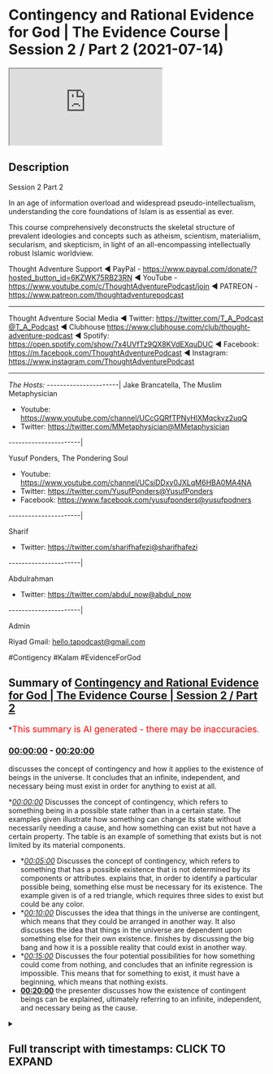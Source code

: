 # Contingency and Rational Evidence for God | The Evidence Course | Session 2 / Part 2 (2021-07-14)

<iframe loading='lazy' src='https://www.youtube.com/embed/_jOj2QylBww'></iframe>

## Description

Session 2 Part 2

In an age of information overload and widespread pseudo-intellectualism, understanding the core foundations of Islam is as essential as ever. 

This course comprehensively deconstructs the skeletal structure of prevalent ideologies and concepts such as atheism, scientism, materialism, secularism, and skepticism, in light of an all-encompassing intellectually robust Islamic worldview.


Thought Adventure Support
◄ PayPal - https://www.paypal.com/donate/?hosted_button_id=6KZWK75RB23RN 
◄ YouTube - https://www.youtube.com/c/ThoughtAdventurePodcast/join
◄ PATREON - https://www.patreon.com/thoughtadventurepodcast
____________________________________________________________________

Thought Adventure Social Media
◄ Twitter: https://twitter.com/T_A_Podcast​​@T_A_Podcast
◄ Clubhouse https://www.clubhouse.com/club/thought-adventure-podcast
◄ Spotify: https://open.spotify.com/show/7x4UVfTz9QX8KVdEXquDUC
◄ Facebook: https://m.facebook.com/ThoughtAdventurePodcast
◄ Instagram: https://www.instagram.com/ThoughtAdventurePodcast​

----------------------------------------------------------------

*The Hosts:*
----------------------|
Jake Brancatella, The Muslim Metaphysician

- Youtube: https://www.youtube.com/channel/UCcGQRfTPNyHlXMqckvz2uqQ
- Twitter:  https://twitter.com/MMetaphysician​​@MMetaphysician

----------------------|

Yusuf Ponders, The Pondering Soul

- Youtube: https://www.youtube.com/channel/UCsiDDxy0JXLqM6HBA0MA4NA
- Twitter: https://twitter.com/YusufPonders​​@YusufPonders
- Facebook: https://www.facebook.com/yusufponders​@yusufpodners

----------------------|

Sharif

- Twitter: https://twitter.com/sharifhafezi​​@sharifhafezi

----------------------|

Abdulrahman

- Twitter: https://twitter.com/abdul_now​@abdul_now

----------------------|

Admin

Riyad 
Gmail: hello.tapodcast@gmail.com

#Contigency #Kalam #EvidenceForGod

## Summary of [Contingency and Rational Evidence for God | The Evidence Course | Session 2 / Part 2](https://www.youtube.com/watch?v=_jOj2QylBww)


*<span style="color:red; font-size:125%">This summary is AI generated - there may be inaccuracies</span>.

### [00:00:00](https://www.youtube.com/watch?v=_jOj2QylBww&t=0) - [00:20:00](https://www.youtube.com/watch?v=_jOj2QylBww&t=1200)

 discusses the concept of contingency and how it applies to the existence of beings in the universe. It concludes that an infinite, independent, and necessary being must exist in order for anything to exist at all.

**[00:00:00](https://www.youtube.com/watch?v=_jOj2QylBww&t=0)* Discusses the concept of contingency, which refers to something being in a possible state rather than in a certain state. The examples given illustrate how something can change its state without necessarily needing a cause, and how something can exist but not have a certain property. The table is an example of something that exists but is not limited by its material components.
* **[00:05:00](https://www.youtube.com/watch?v=_jOj2QylBww&t=300)* Discusses the concept of contingency, which refers to something that has a possible existence that is not determined by its components or attributes.  explains that, in order to identify a particular possible being, something else must be necessary for its existence. The example given is of a red triangle, which requires three sides to exist but could be any color.
* **[00:10:00](https://www.youtube.com/watch?v=_jOj2QylBww&t=600)* Discusses the idea that things in the universe are contingent, which means that they could be arranged in another way. It also discusses the idea that things in the universe are dependent upon something else for their own existence.  finishes by discussing the big bang and how it is a possible reality that could exist in another way.
* **[00:15:00](https://www.youtube.com/watch?v=_jOj2QylBww&t=900)* Discusses the four potential possibilities for how something could come from nothing, and concludes that an infinite regression is impossible. This means that for something to exist, it must have a beginning, which means that nothing exists.
* **[00:20:00](https://www.youtube.com/watch?v=_jOj2QylBww&t=1200)**  the presenter discusses how the existence of contingent beings can be explained, ultimately referring to an infinite, independent, and necessary being as the cause.

<details><summary><h2>Full transcript with timestamps: CLICK TO EXPAND</h2></summary>

[0:00:15](https://youtu.be/_jOj2QylBww?t=15) rational thinking requires us to sense  
[0:00:17](https://youtu.be/_jOj2QylBww?t=17) the reality as a starting point  
[0:00:19](https://youtu.be/_jOj2QylBww?t=19) the verses of the quran also direct us  
[0:00:22](https://youtu.be/_jOj2QylBww?t=22) to study the reality around us  
[0:00:24](https://youtu.be/_jOj2QylBww?t=24) as a means to understand the existence  
[0:00:25](https://youtu.be/_jOj2QylBww?t=25) of the creator  
[0:00:28](https://youtu.be/_jOj2QylBww?t=28) this leads us to the idea of contingency  
[0:00:33](https://youtu.be/_jOj2QylBww?t=33) in essence identifying something as  
[0:00:35](https://youtu.be/_jOj2QylBww?t=35) contingent  
[0:00:36](https://youtu.be/_jOj2QylBww?t=36) results in us asking the question  
[0:00:40](https://youtu.be/_jOj2QylBww?t=40) why does it exist or primarily what is  
[0:00:43](https://youtu.be/_jOj2QylBww?t=43) the cause  
[0:00:44](https://youtu.be/_jOj2QylBww?t=44) behind its existence  
[0:00:47](https://youtu.be/_jOj2QylBww?t=47) i think it's important that we get into  
[0:00:49](https://youtu.be/_jOj2QylBww?t=49) the discussion and explain what this  
[0:00:50](https://youtu.be/_jOj2QylBww?t=50) term contingent really means  
[0:00:53](https://youtu.be/_jOj2QylBww?t=53) but before i go in and explain directly  
[0:00:55](https://youtu.be/_jOj2QylBww?t=55) what contingent means  
[0:00:56](https://youtu.be/_jOj2QylBww?t=56) i want to give you some examples and  
[0:00:58](https://youtu.be/_jOj2QylBww?t=58) it's through these examples that will  
[0:01:00](https://youtu.be/_jOj2QylBww?t=60) better understand what this term is  
[0:01:03](https://youtu.be/_jOj2QylBww?t=63) so imagine while you're watching this  
[0:01:05](https://youtu.be/_jOj2QylBww?t=65) video  
[0:01:06](https://youtu.be/_jOj2QylBww?t=66) you see a tennis ball flash across the  
[0:01:09](https://youtu.be/_jOj2QylBww?t=69) screen  
[0:01:11](https://youtu.be/_jOj2QylBww?t=71) yours and my natural reaction is to ask  
[0:01:15](https://youtu.be/_jOj2QylBww?t=75) who and what caused that to occur what  
[0:01:18](https://youtu.be/_jOj2QylBww?t=78) caused this tennis ball  
[0:01:19](https://youtu.be/_jOj2QylBww?t=79) to move from one part of the screen to  
[0:01:21](https://youtu.be/_jOj2QylBww?t=81) another  
[0:01:23](https://youtu.be/_jOj2QylBww?t=83) similarly if i hear a knocking on the  
[0:01:26](https://youtu.be/_jOj2QylBww?t=86) door  
[0:01:28](https://youtu.be/_jOj2QylBww?t=88) i'm going to ask the question who's  
[0:01:30](https://youtu.be/_jOj2QylBww?t=90) caused the knocking on the door  
[0:01:33](https://youtu.be/_jOj2QylBww?t=93) what is the cause behind that knocking  
[0:01:34](https://youtu.be/_jOj2QylBww?t=94) on the door  
[0:01:36](https://youtu.be/_jOj2QylBww?t=96) and so with these two examples  
[0:01:40](https://youtu.be/_jOj2QylBww?t=100) we're noticing certain things the first  
[0:01:43](https://youtu.be/_jOj2QylBww?t=103) thing that we notice  
[0:01:44](https://youtu.be/_jOj2QylBww?t=104) is the idea of change when something  
[0:01:48](https://youtu.be/_jOj2QylBww?t=108) changes from one form to another  
[0:01:51](https://youtu.be/_jOj2QylBww?t=111) we ask the question what brought that  
[0:01:54](https://youtu.be/_jOj2QylBww?t=114) change about  
[0:01:55](https://youtu.be/_jOj2QylBww?t=115) the second thing is that these things  
[0:01:58](https://youtu.be/_jOj2QylBww?t=118) don't have to be the way they are  
[0:02:02](https://youtu.be/_jOj2QylBww?t=122) so when a ball moves it doesn't have to  
[0:02:05](https://youtu.be/_jOj2QylBww?t=125) move  
[0:02:06](https://youtu.be/_jOj2QylBww?t=126) but it does move and it might have moved  
[0:02:09](https://youtu.be/_jOj2QylBww?t=129) from a position of  
[0:02:10](https://youtu.be/_jOj2QylBww?t=130) uh stationary position to  
[0:02:14](https://youtu.be/_jOj2QylBww?t=134) motion so there is change and there's  
[0:02:17](https://youtu.be/_jOj2QylBww?t=137) not  
[0:02:17](https://youtu.be/_jOj2QylBww?t=137) just change but it changes in a way they  
[0:02:20](https://youtu.be/_jOj2QylBww?t=140) didn't have to  
[0:02:22](https://youtu.be/_jOj2QylBww?t=142) so when we've identified these two  
[0:02:25](https://youtu.be/_jOj2QylBww?t=145) characteristics  
[0:02:26](https://youtu.be/_jOj2QylBww?t=146) that there is change and that it didn't  
[0:02:28](https://youtu.be/_jOj2QylBww?t=148) have to be that way  
[0:02:31](https://youtu.be/_jOj2QylBww?t=151) when we identify these two things we  
[0:02:33](https://youtu.be/_jOj2QylBww?t=153) inevitably ask  
[0:02:35](https://youtu.be/_jOj2QylBww?t=155) what is the reason for it to do that why  
[0:02:38](https://youtu.be/_jOj2QylBww?t=158) did it change  
[0:02:40](https://youtu.be/_jOj2QylBww?t=160) or in essence what is the cause  
[0:02:44](https://youtu.be/_jOj2QylBww?t=164) that has caused this particular state so  
[0:02:46](https://youtu.be/_jOj2QylBww?t=166) a door  
[0:02:47](https://youtu.be/_jOj2QylBww?t=167) the door is not knocking there is no  
[0:02:50](https://youtu.be/_jOj2QylBww?t=170) sound coming from the door  
[0:02:51](https://youtu.be/_jOj2QylBww?t=171) and suddenly i hear tap tap tap  
[0:02:55](https://youtu.be/_jOj2QylBww?t=175) and there is a knocking and i think to  
[0:02:57](https://youtu.be/_jOj2QylBww?t=177) myself  
[0:02:58](https://youtu.be/_jOj2QylBww?t=178) that's a change in state and so as a  
[0:03:01](https://youtu.be/_jOj2QylBww?t=181) result  
[0:03:02](https://youtu.be/_jOj2QylBww?t=182) and it's not necessary for the door just  
[0:03:05](https://youtu.be/_jOj2QylBww?t=185) make this sound  
[0:03:07](https://youtu.be/_jOj2QylBww?t=187) so i'm going to ask what's caused that  
[0:03:09](https://youtu.be/_jOj2QylBww?t=189) what's the explanation behind it  
[0:03:11](https://youtu.be/_jOj2QylBww?t=191) who caused it therefore we say that it's  
[0:03:15](https://youtu.be/_jOj2QylBww?t=195) in a possible state  
[0:03:17](https://youtu.be/_jOj2QylBww?t=197) knocking is a possibility of the door  
[0:03:20](https://youtu.be/_jOj2QylBww?t=200) the ball moving is a possibility of the  
[0:03:22](https://youtu.be/_jOj2QylBww?t=202) ball  
[0:03:23](https://youtu.be/_jOj2QylBww?t=203) yeah the fact that the ball is  
[0:03:25](https://youtu.be/_jOj2QylBww?t=205) stationary is a possibility  
[0:03:27](https://youtu.be/_jOj2QylBww?t=207) of the the ball as well  
[0:03:30](https://youtu.be/_jOj2QylBww?t=210) let's look at another example let's look  
[0:03:33](https://youtu.be/_jOj2QylBww?t=213) at the example of a table made out of  
[0:03:35](https://youtu.be/_jOj2QylBww?t=215) wood  
[0:03:36](https://youtu.be/_jOj2QylBww?t=216) the wooden table's existence existence  
[0:03:40](https://youtu.be/_jOj2QylBww?t=220) is dependent upon the existence of wood  
[0:03:42](https://youtu.be/_jOj2QylBww?t=222) what it's made out of  
[0:03:43](https://youtu.be/_jOj2QylBww?t=223) i have a wooden table it's made out of  
[0:03:46](https://youtu.be/_jOj2QylBww?t=226) wood  
[0:03:47](https://youtu.be/_jOj2QylBww?t=227) if i had no wood i would have no table  
[0:03:51](https://youtu.be/_jOj2QylBww?t=231) but let's ask the other question  
[0:03:54](https://youtu.be/_jOj2QylBww?t=234) if i had wood does it mean i have a  
[0:03:57](https://youtu.be/_jOj2QylBww?t=237) table  
[0:03:59](https://youtu.be/_jOj2QylBww?t=239) the answer is no why why why can we say  
[0:04:02](https://youtu.be/_jOj2QylBww?t=242) that if i had wood  
[0:04:03](https://youtu.be/_jOj2QylBww?t=243) does not necessarily mean i have a table  
[0:04:05](https://youtu.be/_jOj2QylBww?t=245) that's because  
[0:04:07](https://youtu.be/_jOj2QylBww?t=247) the wood that makes up the table it  
[0:04:09](https://youtu.be/_jOj2QylBww?t=249) could be  
[0:04:10](https://youtu.be/_jOj2QylBww?t=250) in a number of possible states  
[0:04:13](https://youtu.be/_jOj2QylBww?t=253) one of which is a table so that you out  
[0:04:16](https://youtu.be/_jOj2QylBww?t=256) of the wood you could make a chair  
[0:04:17](https://youtu.be/_jOj2QylBww?t=257) out of the wood you could make a make a  
[0:04:19](https://youtu.be/_jOj2QylBww?t=259) wooden bed  
[0:04:21](https://youtu.be/_jOj2QylBww?t=261) out of the wood maybe spoons so simply  
[0:04:24](https://youtu.be/_jOj2QylBww?t=264) having its material components  
[0:04:26](https://youtu.be/_jOj2QylBww?t=266) doesn't necessitate the existence of the  
[0:04:28](https://youtu.be/_jOj2QylBww?t=268) particular form  
[0:04:30](https://youtu.be/_jOj2QylBww?t=270) in this case the table so just because i  
[0:04:32](https://youtu.be/_jOj2QylBww?t=272) have  
[0:04:33](https://youtu.be/_jOj2QylBww?t=273) the word does not necessarily mean i  
[0:04:36](https://youtu.be/_jOj2QylBww?t=276) have the table  
[0:04:37](https://youtu.be/_jOj2QylBww?t=277) because the word could exist in a number  
[0:04:39](https://youtu.be/_jOj2QylBww?t=279) of different  
[0:04:40](https://youtu.be/_jOj2QylBww?t=280) possible states so it and also the other  
[0:04:44](https://youtu.be/_jOj2QylBww?t=284) thing about the  
[0:04:45](https://youtu.be/_jOj2QylBww?t=285) the table is that it's could be bigger  
[0:04:48](https://youtu.be/_jOj2QylBww?t=288) and smaller than it actually maybe is  
[0:04:51](https://youtu.be/_jOj2QylBww?t=291) so it could be four feet wide or it  
[0:04:54](https://youtu.be/_jOj2QylBww?t=294) could be two feet wide  
[0:04:56](https://youtu.be/_jOj2QylBww?t=296) so the table is therefore limited  
[0:05:00](https://youtu.be/_jOj2QylBww?t=300) has a particular set of dimensions  
[0:05:03](https://youtu.be/_jOj2QylBww?t=303) has a specific or set of limits  
[0:05:10](https://youtu.be/_jOj2QylBww?t=310) so by identifying the specific set of  
[0:05:13](https://youtu.be/_jOj2QylBww?t=313) limits  
[0:05:13](https://youtu.be/_jOj2QylBww?t=313) out of a number of possible limits could  
[0:05:15](https://youtu.be/_jOj2QylBww?t=315) be bigger could be smaller  
[0:05:17](https://youtu.be/_jOj2QylBww?t=317) we would validly ask the question why is  
[0:05:20](https://youtu.be/_jOj2QylBww?t=320) it  
[0:05:20](https://youtu.be/_jOj2QylBww?t=320) that size why is the wood  
[0:05:24](https://youtu.be/_jOj2QylBww?t=324) into a table and not a chair  
[0:05:28](https://youtu.be/_jOj2QylBww?t=328) whose does its material components  
[0:05:30](https://youtu.be/_jOj2QylBww?t=330) determine  
[0:05:31](https://youtu.be/_jOj2QylBww?t=331) obviously a particular size or  
[0:05:32](https://youtu.be/_jOj2QylBww?t=332) limitations no it doesn't not  
[0:05:34](https://youtu.be/_jOj2QylBww?t=334) necessarily  
[0:05:35](https://youtu.be/_jOj2QylBww?t=335) if i had loads of wood i could still  
[0:05:37](https://youtu.be/_jOj2QylBww?t=337) make a small table and leave the rest of  
[0:05:39](https://youtu.be/_jOj2QylBww?t=339) the wood away  
[0:05:41](https://youtu.be/_jOj2QylBww?t=341) or does it be in a table mean it has to  
[0:05:43](https://youtu.be/_jOj2QylBww?t=343) be a particular size no it doesn't  
[0:05:46](https://youtu.be/_jOj2QylBww?t=346) so we can have numerous potential sizes  
[0:05:50](https://youtu.be/_jOj2QylBww?t=350) so what we're identifying is that a  
[0:05:52](https://youtu.be/_jOj2QylBww?t=352) particular wooden table  
[0:05:54](https://youtu.be/_jOj2QylBww?t=354) with a particular set of attributes or  
[0:05:56](https://youtu.be/_jOj2QylBww?t=356) limits  
[0:05:57](https://youtu.be/_jOj2QylBww?t=357) could not have been determined by itself  
[0:06:00](https://youtu.be/_jOj2QylBww?t=360) not by it being table  
[0:06:02](https://youtu.be/_jOj2QylBww?t=362) defining its size and it's its trait and  
[0:06:04](https://youtu.be/_jOj2QylBww?t=364) not  
[0:06:05](https://youtu.be/_jOj2QylBww?t=365) by having wood does it define that it  
[0:06:06](https://youtu.be/_jOj2QylBww?t=366) has to be of a certain size and certain  
[0:06:09](https://youtu.be/_jOj2QylBww?t=369) attributes and traits it requires  
[0:06:13](https://youtu.be/_jOj2QylBww?t=373) something other than that the existence  
[0:06:16](https://youtu.be/_jOj2QylBww?t=376) of a table  
[0:06:17](https://youtu.be/_jOj2QylBww?t=377) and something other than the existence  
[0:06:19](https://youtu.be/_jOj2QylBww?t=379) of the wood  
[0:06:20](https://youtu.be/_jOj2QylBww?t=380) in order to determine the existence of a  
[0:06:23](https://youtu.be/_jOj2QylBww?t=383) wooden table  
[0:06:28](https://youtu.be/_jOj2QylBww?t=388) furthermore another point the table  
[0:06:31](https://youtu.be/_jOj2QylBww?t=391) didn't always  
[0:06:32](https://youtu.be/_jOj2QylBww?t=392) have to exist it had a beginning to its  
[0:06:35](https://youtu.be/_jOj2QylBww?t=395) existence  
[0:06:36](https://youtu.be/_jOj2QylBww?t=396) and wasn't eternally existent  
[0:06:39](https://youtu.be/_jOj2QylBww?t=399) so it's possible so it's a possible  
[0:06:42](https://youtu.be/_jOj2QylBww?t=402) existence  
[0:06:43](https://youtu.be/_jOj2QylBww?t=403) i could have been non-existent that's  
[0:06:46](https://youtu.be/_jOj2QylBww?t=406) one of its possible  
[0:06:47](https://youtu.be/_jOj2QylBww?t=407) states of a thing that begins to exist  
[0:06:51](https://youtu.be/_jOj2QylBww?t=411) or it could exist i could  
[0:06:55](https://youtu.be/_jOj2QylBww?t=415) come into existence so contingency this  
[0:06:58](https://youtu.be/_jOj2QylBww?t=418) word  
[0:06:59](https://youtu.be/_jOj2QylBww?t=419) when we come back to it is identifying  
[0:07:01](https://youtu.be/_jOj2QylBww?t=421) that certain things that exist  
[0:07:04](https://youtu.be/_jOj2QylBww?t=424) have a possible existence that's why  
[0:07:06](https://youtu.be/_jOj2QylBww?t=426) they use another word for contingency  
[0:07:08](https://youtu.be/_jOj2QylBww?t=428) like the pos  
[0:07:09](https://youtu.be/_jOj2QylBww?t=429) a possible being here just as a side  
[0:07:11](https://youtu.be/_jOj2QylBww?t=431) point when we say  
[0:07:12](https://youtu.be/_jOj2QylBww?t=432) being we're not saying being like human  
[0:07:15](https://youtu.be/_jOj2QylBww?t=435) being  
[0:07:16](https://youtu.be/_jOj2QylBww?t=436) or you know living being being is that  
[0:07:19](https://youtu.be/_jOj2QylBww?t=439) which exists  
[0:07:20](https://youtu.be/_jOj2QylBww?t=440) yeah and we're saying therefore that  
[0:07:22](https://youtu.be/_jOj2QylBww?t=442) that which exists  
[0:07:24](https://youtu.be/_jOj2QylBww?t=444) is which is contingent is a possible  
[0:07:26](https://youtu.be/_jOj2QylBww?t=446) being it's a possibility  
[0:07:28](https://youtu.be/_jOj2QylBww?t=448) it has a number of possible possibility  
[0:07:31](https://youtu.be/_jOj2QylBww?t=451) because it has a number of possibilities  
[0:07:34](https://youtu.be/_jOj2QylBww?t=454) i  
[0:07:34](https://youtu.be/_jOj2QylBww?t=454) a contingent uh possible being  
[0:07:38](https://youtu.be/_jOj2QylBww?t=458) then there needs to be then we ask the  
[0:07:40](https://youtu.be/_jOj2QylBww?t=460) question  
[0:07:42](https://youtu.be/_jOj2QylBww?t=462) that the possibility pushes us to ask  
[0:07:43](https://youtu.be/_jOj2QylBww?t=463) the question  
[0:07:45](https://youtu.be/_jOj2QylBww?t=465) why is it that possibility as opposed to  
[0:07:48](https://youtu.be/_jOj2QylBww?t=468) any other possibility  
[0:07:49](https://youtu.be/_jOj2QylBww?t=469) let me give you another example because  
[0:07:52](https://youtu.be/_jOj2QylBww?t=472) sometimes these terms  
[0:07:53](https://youtu.be/_jOj2QylBww?t=473) and these ideas can be a little bit  
[0:07:55](https://youtu.be/_jOj2QylBww?t=475) confusing  
[0:07:57](https://youtu.be/_jOj2QylBww?t=477) a red triangle  
[0:08:00](https://youtu.be/_jOj2QylBww?t=480) so three sides are necessary for a  
[0:08:02](https://youtu.be/_jOj2QylBww?t=482) triangle  
[0:08:03](https://youtu.be/_jOj2QylBww?t=483) we have to have three sides in order to  
[0:08:06](https://youtu.be/_jOj2QylBww?t=486) have a triangle you can't have a four  
[0:08:07](https://youtu.be/_jOj2QylBww?t=487) sided triangle  
[0:08:08](https://youtu.be/_jOj2QylBww?t=488) or you can't have a round triangle so  
[0:08:12](https://youtu.be/_jOj2QylBww?t=492) three sides is necessary for the  
[0:08:14](https://youtu.be/_jOj2QylBww?t=494) existence of a triangle  
[0:08:17](https://youtu.be/_jOj2QylBww?t=497) but the fact that it's a red triangle  
[0:08:20](https://youtu.be/_jOj2QylBww?t=500) red is not a necessity  
[0:08:23](https://youtu.be/_jOj2QylBww?t=503) for the existence of a triangle in fact  
[0:08:26](https://youtu.be/_jOj2QylBww?t=506) the triangle could be any colour  
[0:08:27](https://youtu.be/_jOj2QylBww?t=507) could be red yellow blue pink purple  
[0:08:30](https://youtu.be/_jOj2QylBww?t=510) whatever  
[0:08:31](https://youtu.be/_jOj2QylBww?t=511) yeah the rainbow colours it could be any  
[0:08:33](https://youtu.be/_jOj2QylBww?t=513) of these colours  
[0:08:35](https://youtu.be/_jOj2QylBww?t=515) so the fact that the tread triangle or  
[0:08:37](https://youtu.be/_jOj2QylBww?t=517) the triangle is a particular possibility  
[0:08:40](https://youtu.be/_jOj2QylBww?t=520) particular color and makes us identify  
[0:08:43](https://youtu.be/_jOj2QylBww?t=523) that  
[0:08:44](https://youtu.be/_jOj2QylBww?t=524) there is something that has given the  
[0:08:46](https://youtu.be/_jOj2QylBww?t=526) possibility  
[0:08:47](https://youtu.be/_jOj2QylBww?t=527) or actualized its possibility in that  
[0:08:50](https://youtu.be/_jOj2QylBww?t=530) sense  
[0:08:51](https://youtu.be/_jOj2QylBww?t=531) and that thing that actualizes it causes  
[0:08:53](https://youtu.be/_jOj2QylBww?t=533) it to be red as opposed to blue or green  
[0:08:55](https://youtu.be/_jOj2QylBww?t=535) or pink  
[0:08:56](https://youtu.be/_jOj2QylBww?t=536) that thing that causes it can't be a  
[0:08:58](https://youtu.be/_jOj2QylBww?t=538) triangle because it's not in the  
[0:09:00](https://youtu.be/_jOj2QylBww?t=540) definition of a triangle to be red  
[0:09:02](https://youtu.be/_jOj2QylBww?t=542) and it can't be being red because red is  
[0:09:04](https://youtu.be/_jOj2QylBww?t=544) a attribute  
[0:09:06](https://youtu.be/_jOj2QylBww?t=546) of the actual particular triangle so  
[0:09:08](https://youtu.be/_jOj2QylBww?t=548) it's outside of that  
[0:09:09](https://youtu.be/_jOj2QylBww?t=549) shape so what we sense when we talk  
[0:09:13](https://youtu.be/_jOj2QylBww?t=553) about contingent  
[0:09:14](https://youtu.be/_jOj2QylBww?t=554) or possible things beings  
[0:09:17](https://youtu.be/_jOj2QylBww?t=557) is we're we're sensing its dependency  
[0:09:21](https://youtu.be/_jOj2QylBww?t=561) upon something else for its existence so  
[0:09:24](https://youtu.be/_jOj2QylBww?t=564) a red triangle  
[0:09:25](https://youtu.be/_jOj2QylBww?t=565) for it to be red requires somebody to  
[0:09:28](https://youtu.be/_jOj2QylBww?t=568) draw a red triangle yeah as opposed to a  
[0:09:31](https://youtu.be/_jOj2QylBww?t=571) green one  
[0:09:32](https://youtu.be/_jOj2QylBww?t=572) so something has to have caused it yeah  
[0:09:34](https://youtu.be/_jOj2QylBww?t=574) this is what we're we're saying  
[0:09:36](https://youtu.be/_jOj2QylBww?t=576) what we're understanding what we're  
[0:09:38](https://youtu.be/_jOj2QylBww?t=578) sensing and we're sensing from the  
[0:09:39](https://youtu.be/_jOj2QylBww?t=579) possible being  
[0:09:41](https://youtu.be/_jOj2QylBww?t=581) a dependency  
[0:09:44](https://youtu.be/_jOj2QylBww?t=584) so in other words so what we're sensing  
[0:09:46](https://youtu.be/_jOj2QylBww?t=586) is something dependent  
[0:09:47](https://youtu.be/_jOj2QylBww?t=587) in other words contingent  
[0:09:51](https://youtu.be/_jOj2QylBww?t=591) and this is when we identify that things  
[0:09:53](https://youtu.be/_jOj2QylBww?t=593) didn't always have to exist  
[0:09:55](https://youtu.be/_jOj2QylBww?t=595) so if we had we we can say something is  
[0:09:56](https://youtu.be/_jOj2QylBww?t=596) contingent or dependent  
[0:09:58](https://youtu.be/_jOj2QylBww?t=598) if things did not always have to exist  
[0:10:01](https://youtu.be/_jOj2QylBww?t=601) yeah like the movement of the ball  
[0:10:03](https://youtu.be/_jOj2QylBww?t=603) didn't always  
[0:10:05](https://youtu.be/_jOj2QylBww?t=605) exist and it's necessary and it's not  
[0:10:07](https://youtu.be/_jOj2QylBww?t=607) necessary  
[0:10:08](https://youtu.be/_jOj2QylBww?t=608) for the ball to move that the attributes  
[0:10:11](https://youtu.be/_jOj2QylBww?t=611) of a thing  
[0:10:12](https://youtu.be/_jOj2QylBww?t=612) of a being could be something else it  
[0:10:15](https://youtu.be/_jOj2QylBww?t=615) doesn't have to be that way  
[0:10:16](https://youtu.be/_jOj2QylBww?t=616) so the table could have been bigger or  
[0:10:18](https://youtu.be/_jOj2QylBww?t=618) smaller it's not necessary for the table  
[0:10:21](https://youtu.be/_jOj2QylBww?t=621) to be this particular size as opposed to  
[0:10:23](https://youtu.be/_jOj2QylBww?t=623) another size  
[0:10:24](https://youtu.be/_jOj2QylBww?t=624) we can say something's contingent i  
[0:10:26](https://youtu.be/_jOj2QylBww?t=626) dependent  
[0:10:27](https://youtu.be/_jOj2QylBww?t=627) if the thing could be potentially  
[0:10:29](https://youtu.be/_jOj2QylBww?t=629) arranged in another way  
[0:10:32](https://youtu.be/_jOj2QylBww?t=632) if we identify one or all three of these  
[0:10:35](https://youtu.be/_jOj2QylBww?t=635) aspects  
[0:10:36](https://youtu.be/_jOj2QylBww?t=636) of a thing we necessarily ask the  
[0:10:38](https://youtu.be/_jOj2QylBww?t=638) question  
[0:10:39](https://youtu.be/_jOj2QylBww?t=639) what caused it or who determined it  
[0:10:43](https://youtu.be/_jOj2QylBww?t=643) to be that way i what is it dependent  
[0:10:46](https://youtu.be/_jOj2QylBww?t=646) upon  
[0:10:48](https://youtu.be/_jOj2QylBww?t=648) so how does this answer the question  
[0:10:50](https://youtu.be/_jOj2QylBww?t=650) does a creator exist  
[0:10:51](https://youtu.be/_jOj2QylBww?t=651) or not if we identify that things we  
[0:10:55](https://youtu.be/_jOj2QylBww?t=655) sense within the universe and in fact  
[0:10:57](https://youtu.be/_jOj2QylBww?t=657) the universe as a whole is contingent  
[0:11:02](https://youtu.be/_jOj2QylBww?t=662) so that means we're sensing that the  
[0:11:04](https://youtu.be/_jOj2QylBww?t=664) universe or things within the universe  
[0:11:06](https://youtu.be/_jOj2QylBww?t=666) began to exist that they have  
[0:11:09](https://youtu.be/_jOj2QylBww?t=669) attributes that these attributes  
[0:11:13](https://youtu.be/_jOj2QylBww?t=673) are could be other than what they are  
[0:11:16](https://youtu.be/_jOj2QylBww?t=676) yeah that they could be that the things  
[0:11:18](https://youtu.be/_jOj2QylBww?t=678) within the universe and the universe as  
[0:11:20](https://youtu.be/_jOj2QylBww?t=680) well could be arranged in another way  
[0:11:22](https://youtu.be/_jOj2QylBww?t=682) as opposed to the way that we have come  
[0:11:24](https://youtu.be/_jOj2QylBww?t=684) to see it  
[0:11:25](https://youtu.be/_jOj2QylBww?t=685) then we understand that the universe  
[0:11:27](https://youtu.be/_jOj2QylBww?t=687) itself is dependent  
[0:11:30](https://youtu.be/_jOj2QylBww?t=690) i it requires something else to have  
[0:11:32](https://youtu.be/_jOj2QylBww?t=692) determined the existence  
[0:11:34](https://youtu.be/_jOj2QylBww?t=694) of the universe and so  
[0:11:37](https://youtu.be/_jOj2QylBww?t=697) this can be used this argument this  
[0:11:39](https://youtu.be/_jOj2QylBww?t=699) point about contingency can be used in a  
[0:11:41](https://youtu.be/_jOj2QylBww?t=701) number of ways  
[0:11:43](https://youtu.be/_jOj2QylBww?t=703) so i'll give one of the ways and maybe a  
[0:11:45](https://youtu.be/_jOj2QylBww?t=705) couple of other ways as well  
[0:11:47](https://youtu.be/_jOj2QylBww?t=707) firstly let's look at the issue of the  
[0:11:49](https://youtu.be/_jOj2QylBww?t=709) wooden table yeah  
[0:11:50](https://youtu.be/_jOj2QylBww?t=710) so we say the wooden table is a  
[0:11:53](https://youtu.be/_jOj2QylBww?t=713) contingent being it's not  
[0:11:54](https://youtu.be/_jOj2QylBww?t=714) always existed it required something  
[0:11:57](https://youtu.be/_jOj2QylBww?t=717) else for its existence  
[0:11:59](https://youtu.be/_jOj2QylBww?t=719) if we look at it just from a material  
[0:12:00](https://youtu.be/_jOj2QylBww?t=720) course we can say that the  
[0:12:03](https://youtu.be/_jOj2QylBww?t=723) the wooden table for it to exist  
[0:12:05](https://youtu.be/_jOj2QylBww?t=725) required  
[0:12:06](https://youtu.be/_jOj2QylBww?t=726) would to exist we can say that wood does  
[0:12:09](https://youtu.be/_jOj2QylBww?t=729) not  
[0:12:10](https://youtu.be/_jOj2QylBww?t=730) exist unless it had again it's a  
[0:12:12](https://youtu.be/_jOj2QylBww?t=732) contingent being it requires something  
[0:12:14](https://youtu.be/_jOj2QylBww?t=734) else  
[0:12:15](https://youtu.be/_jOj2QylBww?t=735) it hasn't always existed it's limited  
[0:12:17](https://youtu.be/_jOj2QylBww?t=737) it's finite it's dependent on specific  
[0:12:19](https://youtu.be/_jOj2QylBww?t=739) attributes  
[0:12:20](https://youtu.be/_jOj2QylBww?t=740) and it requires trees to exist that's  
[0:12:22](https://youtu.be/_jOj2QylBww?t=742) why we get wood obviously  
[0:12:24](https://youtu.be/_jOj2QylBww?t=744) trees themselves they are limited finite  
[0:12:26](https://youtu.be/_jOj2QylBww?t=746) dependent  
[0:12:27](https://youtu.be/_jOj2QylBww?t=747) they have specific attributes they  
[0:12:29](https://youtu.be/_jOj2QylBww?t=749) require oxygen they require  
[0:12:31](https://youtu.be/_jOj2QylBww?t=751) soil they require require water they  
[0:12:33](https://youtu.be/_jOj2QylBww?t=753) also require sunlight  
[0:12:35](https://youtu.be/_jOj2QylBww?t=755) so they're dependent upon the sun the  
[0:12:38](https://youtu.be/_jOj2QylBww?t=758) sun itself is also a limited being  
[0:12:41](https://youtu.be/_jOj2QylBww?t=761) it has a certain size as a certain shape  
[0:12:44](https://youtu.be/_jOj2QylBww?t=764) as a certain amount of energy has  
[0:12:45](https://youtu.be/_jOj2QylBww?t=765) certain attributes  
[0:12:47](https://youtu.be/_jOj2QylBww?t=767) and also the sun itself is limited or  
[0:12:50](https://youtu.be/_jOj2QylBww?t=770) it's dependent  
[0:12:52](https://youtu.be/_jOj2QylBww?t=772) and it's dependent upon you know what  
[0:12:54](https://youtu.be/_jOj2QylBww?t=774) they say is the the for the sun to exist  
[0:12:56](https://youtu.be/_jOj2QylBww?t=776) you have to have  
[0:12:56](https://youtu.be/_jOj2QylBww?t=776) gas hydrogen gas and the hydrogen gas  
[0:13:00](https://youtu.be/_jOj2QylBww?t=780) comes together in the force of gravity  
[0:13:01](https://youtu.be/_jOj2QylBww?t=781) and there's a fusion  
[0:13:03](https://youtu.be/_jOj2QylBww?t=783) of two atoms now some of this maybe  
[0:13:05](https://youtu.be/_jOj2QylBww?t=785) sounds a lot of scientific  
[0:13:07](https://youtu.be/_jOj2QylBww?t=787) but the point here is not about the  
[0:13:10](https://youtu.be/_jOj2QylBww?t=790) science per se  
[0:13:11](https://youtu.be/_jOj2QylBww?t=791) the point here is about understanding  
[0:13:13](https://youtu.be/_jOj2QylBww?t=793) that limited  
[0:13:15](https://youtu.be/_jOj2QylBww?t=795) things exist with specific attributes  
[0:13:17](https://youtu.be/_jOj2QylBww?t=797) that could be other way  
[0:13:19](https://youtu.be/_jOj2QylBww?t=799) and they began to exist and therefore  
[0:13:21](https://youtu.be/_jOj2QylBww?t=801) and not only did they begin to exist but  
[0:13:23](https://youtu.be/_jOj2QylBww?t=803) they depended upon  
[0:13:24](https://youtu.be/_jOj2QylBww?t=804) something else for its own existence so  
[0:13:26](https://youtu.be/_jOj2QylBww?t=806) we can go back so we can talk about the  
[0:13:28](https://youtu.be/_jOj2QylBww?t=808) fusion of hydrogen atoms  
[0:13:30](https://youtu.be/_jOj2QylBww?t=810) that creates heavier elements this  
[0:13:32](https://youtu.be/_jOj2QylBww?t=812) causes the release of energy  
[0:13:34](https://youtu.be/_jOj2QylBww?t=814) and heat and light which causes us to  
[0:13:36](https://youtu.be/_jOj2QylBww?t=816) have the sun which causes us to have  
[0:13:38](https://youtu.be/_jOj2QylBww?t=818) sunlight and this sunlight gives us  
[0:13:40](https://youtu.be/_jOj2QylBww?t=820) trees that  
[0:13:41](https://youtu.be/_jOj2QylBww?t=821) gives us wood that gives us a wooden  
[0:13:43](https://youtu.be/_jOj2QylBww?t=823) table and we can go back further we can  
[0:13:44](https://youtu.be/_jOj2QylBww?t=824) regress  
[0:13:45](https://youtu.be/_jOj2QylBww?t=825) further and we can say okay where did  
[0:13:48](https://youtu.be/_jOj2QylBww?t=828) this hydrogen where this gas exists and  
[0:13:49](https://youtu.be/_jOj2QylBww?t=829) we can talk about  
[0:13:51](https://youtu.be/_jOj2QylBww?t=831) nebulas that they exist nebulas are  
[0:13:53](https://youtu.be/_jOj2QylBww?t=833) regions in the universe where you have  
[0:13:55](https://youtu.be/_jOj2QylBww?t=835) gas and dust  
[0:13:56](https://youtu.be/_jOj2QylBww?t=836) and they come together in the force of  
[0:13:58](https://youtu.be/_jOj2QylBww?t=838) gravity and we can even ask the question  
[0:14:00](https://youtu.be/_jOj2QylBww?t=840) where did nebulas come from we can talk  
[0:14:02](https://youtu.be/_jOj2QylBww?t=842) about supernovas these are stars that  
[0:14:03](https://youtu.be/_jOj2QylBww?t=843) exploded and therefore  
[0:14:05](https://youtu.be/_jOj2QylBww?t=845) release this gas and dust into the  
[0:14:06](https://youtu.be/_jOj2QylBww?t=846) universe which then comes back together  
[0:14:08](https://youtu.be/_jOj2QylBww?t=848) to form other stars  
[0:14:10](https://youtu.be/_jOj2QylBww?t=850) and we can ask the question about these  
[0:14:12](https://youtu.be/_jOj2QylBww?t=852) supernovas where did they come to  
[0:14:14](https://youtu.be/_jOj2QylBww?t=854) come from what are they dependent upon  
[0:14:15](https://youtu.be/_jOj2QylBww?t=855) they are limited they are finite they're  
[0:14:17](https://youtu.be/_jOj2QylBww?t=857) dependent they have specific attributes  
[0:14:19](https://youtu.be/_jOj2QylBww?t=859) what they depend we can start talking  
[0:14:20](https://youtu.be/_jOj2QylBww?t=860) about maybe the big bang  
[0:14:22](https://youtu.be/_jOj2QylBww?t=862) and again we can look at the big bang we  
[0:14:24](https://youtu.be/_jOj2QylBww?t=864) can say these are  
[0:14:25](https://youtu.be/_jOj2QylBww?t=865) this is a contingent possible reality  
[0:14:29](https://youtu.be/_jOj2QylBww?t=869) that exists  
[0:14:30](https://youtu.be/_jOj2QylBww?t=870) that could exist in another way didn't  
[0:14:31](https://youtu.be/_jOj2QylBww?t=871) have to exist it's not necessary  
[0:14:33](https://youtu.be/_jOj2QylBww?t=873) for us to have a big bank and therefore  
[0:14:35](https://youtu.be/_jOj2QylBww?t=875) a universe and we can ask therefore what  
[0:14:37](https://youtu.be/_jOj2QylBww?t=877) is it dependent upon and we can talk  
[0:14:39](https://youtu.be/_jOj2QylBww?t=879) about  
[0:14:40](https://youtu.be/_jOj2QylBww?t=880) you know quantum singularities and we  
[0:14:42](https://youtu.be/_jOj2QylBww?t=882) can say what does a quantum singularity  
[0:14:44](https://youtu.be/_jOj2QylBww?t=884) depend upon  
[0:14:45](https://youtu.be/_jOj2QylBww?t=885) and we can talk about the you know um  
[0:14:48](https://youtu.be/_jOj2QylBww?t=888) according to one physicist the collision  
[0:14:51](https://youtu.be/_jOj2QylBww?t=891) of membrane structures  
[0:14:52](https://youtu.be/_jOj2QylBww?t=892) and we can say what's the membrane  
[0:14:54](https://youtu.be/_jOj2QylBww?t=894) structures dependent upon they depend  
[0:14:56](https://youtu.be/_jOj2QylBww?t=896) upon the super  
[0:14:57](https://youtu.be/_jOj2QylBww?t=897) string theory and you say what's the  
[0:14:59](https://youtu.be/_jOj2QylBww?t=899) super string theory dependent upon  
[0:15:01](https://youtu.be/_jOj2QylBww?t=901) and we can say super custard theory okay  
[0:15:03](https://youtu.be/_jOj2QylBww?t=903) i'm making it up now  
[0:15:05](https://youtu.be/_jOj2QylBww?t=905) but the point i'm trying to show is that  
[0:15:07](https://youtu.be/_jOj2QylBww?t=907) the the wooden table  
[0:15:09](https://youtu.be/_jOj2QylBww?t=909) there was a series of interdependent  
[0:15:13](https://youtu.be/_jOj2QylBww?t=913) limited contingent beings  
[0:15:17](https://youtu.be/_jOj2QylBww?t=917) each one was dependent upon another  
[0:15:18](https://youtu.be/_jOj2QylBww?t=918) thing that was depend upon another thing  
[0:15:20](https://youtu.be/_jOj2QylBww?t=920) that would depend upon another thing  
[0:15:22](https://youtu.be/_jOj2QylBww?t=922) and so on the question we have  
[0:15:26](https://youtu.be/_jOj2QylBww?t=926) with this is that there are or not the  
[0:15:28](https://youtu.be/_jOj2QylBww?t=928) question but the possibilities that we  
[0:15:30](https://youtu.be/_jOj2QylBww?t=930) have  
[0:15:30](https://youtu.be/_jOj2QylBww?t=930) regards to this is that there are four  
[0:15:33](https://youtu.be/_jOj2QylBww?t=933) potential possibilities  
[0:15:35](https://youtu.be/_jOj2QylBww?t=935) first one there is something that is  
[0:15:38](https://youtu.be/_jOj2QylBww?t=938) limited  
[0:15:40](https://youtu.be/_jOj2QylBww?t=940) but came from absolute nothing  
[0:15:43](https://youtu.be/_jOj2QylBww?t=943) yeah so something started everything off  
[0:15:46](https://youtu.be/_jOj2QylBww?t=946) the second possibility is that there is  
[0:15:49](https://youtu.be/_jOj2QylBww?t=949) an infinite regression  
[0:15:51](https://youtu.be/_jOj2QylBww?t=951) so one thing depends upon another thing  
[0:15:53](https://youtu.be/_jOj2QylBww?t=953) depends upon another thing depends upon  
[0:15:55](https://youtu.be/_jOj2QylBww?t=955) nothing  
[0:15:56](https://youtu.be/_jOj2QylBww?t=956) forever yeah  
[0:16:00](https://youtu.be/_jOj2QylBww?t=960) the third possibility is what we call a  
[0:16:02](https://youtu.be/_jOj2QylBww?t=962) cycle  
[0:16:03](https://youtu.be/_jOj2QylBww?t=963) so maybe something depends upon  
[0:16:04](https://youtu.be/_jOj2QylBww?t=964) something depends upon something  
[0:16:06](https://youtu.be/_jOj2QylBww?t=966) in this cycle so you know some theory  
[0:16:10](https://youtu.be/_jOj2QylBww?t=970) some physicists theorize about this idea  
[0:16:13](https://youtu.be/_jOj2QylBww?t=973) of  
[0:16:13](https://youtu.be/_jOj2QylBww?t=973) the universe explodes out expands gets  
[0:16:16](https://youtu.be/_jOj2QylBww?t=976) to a certain size and then starts to  
[0:16:18](https://youtu.be/_jOj2QylBww?t=978) contract  
[0:16:19](https://youtu.be/_jOj2QylBww?t=979) and comes together into what they call a  
[0:16:22](https://youtu.be/_jOj2QylBww?t=982) big crunch goes to that quantum singular  
[0:16:24](https://youtu.be/_jOj2QylBww?t=984) quantum level singularity and then  
[0:16:26](https://youtu.be/_jOj2QylBww?t=986) explodes back out again  
[0:16:28](https://youtu.be/_jOj2QylBww?t=988) and therefore the universe is in  
[0:16:30](https://youtu.be/_jOj2QylBww?t=990) constant cycle  
[0:16:32](https://youtu.be/_jOj2QylBww?t=992) the fourth possibility is that there  
[0:16:34](https://youtu.be/_jOj2QylBww?t=994) must be  
[0:16:36](https://youtu.be/_jOj2QylBww?t=996) something that's independent to have  
[0:16:39](https://youtu.be/_jOj2QylBww?t=999) initiated this chain  
[0:16:40](https://youtu.be/_jOj2QylBww?t=1000) an independent cause or creator  
[0:16:45](https://youtu.be/_jOj2QylBww?t=1005) so when we look at these four  
[0:16:47](https://youtu.be/_jOj2QylBww?t=1007) possibilities  
[0:16:48](https://youtu.be/_jOj2QylBww?t=1008) and we question the first one could  
[0:16:51](https://youtu.be/_jOj2QylBww?t=1011) something come from nothing  
[0:16:53](https://youtu.be/_jOj2QylBww?t=1013) well we've already said that if  
[0:16:56](https://youtu.be/_jOj2QylBww?t=1016) something is limited  
[0:16:57](https://youtu.be/_jOj2QylBww?t=1017) is finite is dependent then we are  
[0:17:00](https://youtu.be/_jOj2QylBww?t=1020) saying that these things are contingent  
[0:17:02](https://youtu.be/_jOj2QylBww?t=1022) beings we are  
[0:17:03](https://youtu.be/_jOj2QylBww?t=1023) valid not just valid it becomes you know  
[0:17:06](https://youtu.be/_jOj2QylBww?t=1026) necessary for us to ask the question  
[0:17:08](https://youtu.be/_jOj2QylBww?t=1028) what caused its existence  
[0:17:10](https://youtu.be/_jOj2QylBww?t=1030) so how can a limited finite dependent  
[0:17:12](https://youtu.be/_jOj2QylBww?t=1032) thing have no cause for its existence  
[0:17:14](https://youtu.be/_jOj2QylBww?t=1034) just  
[0:17:15](https://youtu.be/_jOj2QylBww?t=1035) exist you know that's the worst form of  
[0:17:18](https://youtu.be/_jOj2QylBww?t=1038) magic that you can have you know when  
[0:17:19](https://youtu.be/_jOj2QylBww?t=1039) people claim  
[0:17:21](https://youtu.be/_jOj2QylBww?t=1041) you know we don't believe in magic and  
[0:17:22](https://youtu.be/_jOj2QylBww?t=1042) we don't believe in superstitions but  
[0:17:24](https://youtu.be/_jOj2QylBww?t=1044) the biggest superstition  
[0:17:25](https://youtu.be/_jOj2QylBww?t=1045) that would exist is that limited finite  
[0:17:28](https://youtu.be/_jOj2QylBww?t=1048) dependent  
[0:17:29](https://youtu.be/_jOj2QylBww?t=1049) things could come from absolute nothing  
[0:17:33](https://youtu.be/_jOj2QylBww?t=1053) by nothing and for no app reason  
[0:17:36](https://youtu.be/_jOj2QylBww?t=1056) whatsoever  
[0:17:37](https://youtu.be/_jOj2QylBww?t=1057) it just is not something that's  
[0:17:38](https://youtu.be/_jOj2QylBww?t=1058) intuitive it breaks the principles of  
[0:17:40](https://youtu.be/_jOj2QylBww?t=1060) causality  
[0:17:42](https://youtu.be/_jOj2QylBww?t=1062) both the axioms of science and the  
[0:17:44](https://youtu.be/_jOj2QylBww?t=1064) components within rational thinking  
[0:17:46](https://youtu.be/_jOj2QylBww?t=1066) so i think it's important that we  
[0:17:47](https://youtu.be/_jOj2QylBww?t=1067) discount that and in  
[0:17:50](https://youtu.be/_jOj2QylBww?t=1070) the third session we'll discuss some of  
[0:17:52](https://youtu.be/_jOj2QylBww?t=1072) these  
[0:17:53](https://youtu.be/_jOj2QylBww?t=1073) contentions to these arguments in more  
[0:17:55](https://youtu.be/_jOj2QylBww?t=1075) detail  
[0:17:56](https://youtu.be/_jOj2QylBww?t=1076) the second possibility is an  
[0:18:00](https://youtu.be/_jOj2QylBww?t=1080) infinite regression so a chain of  
[0:18:02](https://youtu.be/_jOj2QylBww?t=1082) interdependent things  
[0:18:05](https://youtu.be/_jOj2QylBww?t=1085) so the wooden table depends upon wood  
[0:18:08](https://youtu.be/_jOj2QylBww?t=1088) trees sun you know nebulas  
[0:18:12](https://youtu.be/_jOj2QylBww?t=1092) uh supernovas big bang quantum  
[0:18:15](https://youtu.be/_jOj2QylBww?t=1095) singularity  
[0:18:17](https://youtu.be/_jOj2QylBww?t=1097) uh membrane structures quantum string  
[0:18:19](https://youtu.be/_jOj2QylBww?t=1099) theory  
[0:18:20](https://youtu.be/_jOj2QylBww?t=1100) or super string theory etc etc goes back  
[0:18:23](https://youtu.be/_jOj2QylBww?t=1103) forever  
[0:18:25](https://youtu.be/_jOj2QylBww?t=1105) could that be a possibility we'd say no  
[0:18:27](https://youtu.be/_jOj2QylBww?t=1107) and the reason why we'd say no  
[0:18:29](https://youtu.be/_jOj2QylBww?t=1109) is by giving a few simple analogies  
[0:18:33](https://youtu.be/_jOj2QylBww?t=1113) but one analogy that comes to mind is to  
[0:18:37](https://youtu.be/_jOj2QylBww?t=1117) have a row of dominos  
[0:18:39](https://youtu.be/_jOj2QylBww?t=1119) and for the last domino to fall over  
[0:18:42](https://youtu.be/_jOj2QylBww?t=1122) it has to be hit by the previous domino  
[0:18:45](https://youtu.be/_jOj2QylBww?t=1125) that's obvious point you have the last  
[0:18:47](https://youtu.be/_jOj2QylBww?t=1127) dominoes so the second to last domino  
[0:18:49](https://youtu.be/_jOj2QylBww?t=1129) has to hit it and for that domino to  
[0:18:51](https://youtu.be/_jOj2QylBww?t=1131) fall over it has to be hit by  
[0:18:53](https://youtu.be/_jOj2QylBww?t=1133) the domino before that and for that  
[0:18:55](https://youtu.be/_jOj2QylBww?t=1135) domino to fall over has to be hit by the  
[0:18:57](https://youtu.be/_jOj2QylBww?t=1137) domino before that  
[0:18:59](https://youtu.be/_jOj2QylBww?t=1139) now imagine if you had an infinite  
[0:19:01](https://youtu.be/_jOj2QylBww?t=1141) regression of dominoes i an  
[0:19:03](https://youtu.be/_jOj2QylBww?t=1143) infinite chain of dominoes meaning  
[0:19:05](https://youtu.be/_jOj2QylBww?t=1145) there's no beginning domino  
[0:19:08](https://youtu.be/_jOj2QylBww?t=1148) would the last domino fall over in fact  
[0:19:11](https://youtu.be/_jOj2QylBww?t=1151) would any of the dominoes fall over  
[0:19:14](https://youtu.be/_jOj2QylBww?t=1154) answers no if you think about it if you  
[0:19:17](https://youtu.be/_jOj2QylBww?t=1157) have  
[0:19:18](https://youtu.be/_jOj2QylBww?t=1158) to wait an infinite amount of time for  
[0:19:20](https://youtu.be/_jOj2QylBww?t=1160) the last domino to be hit  
[0:19:22](https://youtu.be/_jOj2QylBww?t=1162) none of the dominoes will fall over and  
[0:19:24](https://youtu.be/_jOj2QylBww?t=1164) in fact at every moment there is an  
[0:19:26](https://youtu.be/_jOj2QylBww?t=1166) infinite  
[0:19:26](https://youtu.be/_jOj2QylBww?t=1166) number of dominoes before it i there's  
[0:19:28](https://youtu.be/_jOj2QylBww?t=1168) no beginning domino  
[0:19:30](https://youtu.be/_jOj2QylBww?t=1170) so an infinite regression is impossible  
[0:19:32](https://youtu.be/_jOj2QylBww?t=1172) what does that mean it means that  
[0:19:34](https://youtu.be/_jOj2QylBww?t=1174) for us to have a wooden table we needed  
[0:19:36](https://youtu.be/_jOj2QylBww?t=1176) to have  
[0:19:37](https://youtu.be/_jOj2QylBww?t=1177) wood first for us to have wood first we  
[0:19:40](https://youtu.be/_jOj2QylBww?t=1180) needed to have trees  
[0:19:41](https://youtu.be/_jOj2QylBww?t=1181) for us to have trees we needed to have  
[0:19:44](https://youtu.be/_jOj2QylBww?t=1184) sun so if there's no sun there's no  
[0:19:46](https://youtu.be/_jOj2QylBww?t=1186) trees there's no wood there's no wooden  
[0:19:48](https://youtu.be/_jOj2QylBww?t=1188) table  
[0:19:49](https://youtu.be/_jOj2QylBww?t=1189) if that goes back forever everything  
[0:19:51](https://youtu.be/_jOj2QylBww?t=1191) that doesn't exist is waiting for the  
[0:19:53](https://youtu.be/_jOj2QylBww?t=1193) prior form to exist  
[0:19:54](https://youtu.be/_jOj2QylBww?t=1194) and that doesn't exist until the prior  
[0:19:56](https://youtu.be/_jOj2QylBww?t=1196) form to exist  
[0:19:58](https://youtu.be/_jOj2QylBww?t=1198) and that goes on forever nothing exists  
[0:20:02](https://youtu.be/_jOj2QylBww?t=1202) nothing in nothing can exist in that way  
[0:20:04](https://youtu.be/_jOj2QylBww?t=1204) but the fact that we know things exist  
[0:20:06](https://youtu.be/_jOj2QylBww?t=1206) which are limited finite  
[0:20:08](https://youtu.be/_jOj2QylBww?t=1208) and dependent indicates there must be  
[0:20:11](https://youtu.be/_jOj2QylBww?t=1211) an initiation start to that uh  
[0:20:14](https://youtu.be/_jOj2QylBww?t=1214) that dependent chain or the the the  
[0:20:17](https://youtu.be/_jOj2QylBww?t=1217) cause of the dependent limited things  
[0:20:20](https://youtu.be/_jOj2QylBww?t=1220) now somebody might turn around and say  
[0:20:21](https://youtu.be/_jOj2QylBww?t=1221) what about cycle  
[0:20:23](https://youtu.be/_jOj2QylBww?t=1223) for example we have a water cycle so  
[0:20:27](https://youtu.be/_jOj2QylBww?t=1227) as an example in the water cycle the  
[0:20:29](https://youtu.be/_jOj2QylBww?t=1229) clouds produce rain  
[0:20:31](https://youtu.be/_jOj2QylBww?t=1231) the rain produces water the water  
[0:20:33](https://youtu.be/_jOj2QylBww?t=1233) evaporates to produce more clouds  
[0:20:35](https://youtu.be/_jOj2QylBww?t=1235) and the clouds produce rain and there's  
[0:20:37](https://youtu.be/_jOj2QylBww?t=1237) this cycle of events  
[0:20:39](https://youtu.be/_jOj2QylBww?t=1239) so couldn't that be an explanation  
[0:20:40](https://youtu.be/_jOj2QylBww?t=1240) limited things depend upon other limited  
[0:20:42](https://youtu.be/_jOj2QylBww?t=1242) things depend upon other limited things  
[0:20:44](https://youtu.be/_jOj2QylBww?t=1244) in a cycle of uh in a cyclical  
[0:20:47](https://youtu.be/_jOj2QylBww?t=1247) cycle or cyclical dependency well  
[0:20:51](https://youtu.be/_jOj2QylBww?t=1251) if you think about it and you think  
[0:20:53](https://youtu.be/_jOj2QylBww?t=1253) about going  
[0:20:54](https://youtu.be/_jOj2QylBww?t=1254) backwards in the cycle so you say okay  
[0:20:57](https://youtu.be/_jOj2QylBww?t=1257) before there's rain what do we need we  
[0:21:00](https://youtu.be/_jOj2QylBww?t=1260) need  
[0:21:00](https://youtu.be/_jOj2QylBww?t=1260) clouds so if there's no clouds there's  
[0:21:03](https://youtu.be/_jOj2QylBww?t=1263) no rain  
[0:21:04](https://youtu.be/_jOj2QylBww?t=1264) okay so before clouds what do we need we  
[0:21:06](https://youtu.be/_jOj2QylBww?t=1266) need water that evaporates  
[0:21:08](https://youtu.be/_jOj2QylBww?t=1268) if there's no water there's no clouds  
[0:21:10](https://youtu.be/_jOj2QylBww?t=1270) there's no rain  
[0:21:12](https://youtu.be/_jOj2QylBww?t=1272) but before water what did we need we  
[0:21:15](https://youtu.be/_jOj2QylBww?t=1275) need rain  
[0:21:16](https://youtu.be/_jOj2QylBww?t=1276) so we need rain but there's no rain  
[0:21:18](https://youtu.be/_jOj2QylBww?t=1278) because there's no clouds there's no  
[0:21:20](https://youtu.be/_jOj2QylBww?t=1280) clouds because no waters no water  
[0:21:21](https://youtu.be/_jOj2QylBww?t=1281) there's no rain  
[0:21:22](https://youtu.be/_jOj2QylBww?t=1282) so when we go backwards in the cycle we  
[0:21:24](https://youtu.be/_jOj2QylBww?t=1284) find that nothing exists  
[0:21:27](https://youtu.be/_jOj2QylBww?t=1287) so even if they talk about the big bang  
[0:21:29](https://youtu.be/_jOj2QylBww?t=1289) was dependent upon the big crunch and  
[0:21:31](https://youtu.be/_jOj2QylBww?t=1291) the big crunch was dependent upon the  
[0:21:32](https://youtu.be/_jOj2QylBww?t=1292) big bang  
[0:21:33](https://youtu.be/_jOj2QylBww?t=1293) there's a popular analogy that springs  
[0:21:36](https://youtu.be/_jOj2QylBww?t=1296) to mind  
[0:21:37](https://youtu.be/_jOj2QylBww?t=1297) what comes first the chicken or the egg  
[0:21:41](https://youtu.be/_jOj2QylBww?t=1301) and you think about this well the  
[0:21:43](https://youtu.be/_jOj2QylBww?t=1303) chicken requires an egg and the egg  
[0:21:45](https://youtu.be/_jOj2QylBww?t=1305) requires a chicken  
[0:21:46](https://youtu.be/_jOj2QylBww?t=1306) or it comes into a chicken and  
[0:21:49](https://youtu.be/_jOj2QylBww?t=1309) so you and require the chicken so you  
[0:21:51](https://youtu.be/_jOj2QylBww?t=1311) realize actually nothing  
[0:21:52](https://youtu.be/_jOj2QylBww?t=1312) occurs so this mutual or cyclical  
[0:21:56](https://youtu.be/_jOj2QylBww?t=1316) dependency where limited things depend  
[0:21:58](https://youtu.be/_jOj2QylBww?t=1318) upon other limited things  
[0:21:59](https://youtu.be/_jOj2QylBww?t=1319) does not explain why that cycle exists  
[0:22:02](https://youtu.be/_jOj2QylBww?t=1322) in the first place you still see  
[0:22:03](https://youtu.be/_jOj2QylBww?t=1323) need something outside of that cycle and  
[0:22:06](https://youtu.be/_jOj2QylBww?t=1326) so  
[0:22:07](https://youtu.be/_jOj2QylBww?t=1327) something coming from nothing is an  
[0:22:09](https://youtu.be/_jOj2QylBww?t=1329) irrational approach  
[0:22:11](https://youtu.be/_jOj2QylBww?t=1331) an infinite regression is impossible a  
[0:22:13](https://youtu.be/_jOj2QylBww?t=1333) cyclical dependency cannot explain the  
[0:22:15](https://youtu.be/_jOj2QylBww?t=1335) existence of dependent things  
[0:22:18](https://youtu.be/_jOj2QylBww?t=1338) as in nothing would exist they'd all be  
[0:22:19](https://youtu.be/_jOj2QylBww?t=1339) waiting for the previous form to exist  
[0:22:22](https://youtu.be/_jOj2QylBww?t=1342) in a cycle so the only possible way to  
[0:22:25](https://youtu.be/_jOj2QylBww?t=1345) explain  
[0:22:26](https://youtu.be/_jOj2QylBww?t=1346) the existence of limited dependent  
[0:22:30](https://youtu.be/_jOj2QylBww?t=1350) contingent things  
[0:22:31](https://youtu.be/_jOj2QylBww?t=1351) is to refer to an independent necessary  
[0:22:35](https://youtu.be/_jOj2QylBww?t=1355) eternal being the creator  
[0:22:40](https://youtu.be/_jOj2QylBww?t=1360) so this gives us an understanding  
[0:22:43](https://youtu.be/_jOj2QylBww?t=1363) that you need to have a necessary  
[0:22:45](https://youtu.be/_jOj2QylBww?t=1365) eternal being  
[0:22:46](https://youtu.be/_jOj2QylBww?t=1366) so what's the difference why are we  
[0:22:49](https://youtu.be/_jOj2QylBww?t=1369) giving an exceptionalism here  
[0:22:51](https://youtu.be/_jOj2QylBww?t=1371) saying oh the creator you know we're  
[0:22:53](https://youtu.be/_jOj2QylBww?t=1373) just saying that he's eternal  
[0:22:55](https://youtu.be/_jOj2QylBww?t=1375) no because we said why do we ask the  
[0:22:58](https://youtu.be/_jOj2QylBww?t=1378) question  
[0:22:59](https://youtu.be/_jOj2QylBww?t=1379) what caused something we said there's  
[0:23:02](https://youtu.be/_jOj2QylBww?t=1382) change  
[0:23:03](https://youtu.be/_jOj2QylBww?t=1383) it doesn't have to be like that so  
[0:23:06](https://youtu.be/_jOj2QylBww?t=1386) if we're saying something does not  
[0:23:08](https://youtu.be/_jOj2QylBww?t=1388) change and it has to be like that  
[0:23:11](https://youtu.be/_jOj2QylBww?t=1391) then we wouldn't ask the question what  
[0:23:13](https://youtu.be/_jOj2QylBww?t=1393) caused it we would say  
[0:23:15](https://youtu.be/_jOj2QylBww?t=1395) it exists by its own nature  
[0:23:18](https://youtu.be/_jOj2QylBww?t=1398) so we talk about how limited finite  
[0:23:20](https://youtu.be/_jOj2QylBww?t=1400) dependent things  
[0:23:21](https://youtu.be/_jOj2QylBww?t=1401) cannot depend upon other limited finite  
[0:23:23](https://youtu.be/_jOj2QylBww?t=1403) dependent things  
[0:23:25](https://youtu.be/_jOj2QylBww?t=1405) whether in a cycle or a chain then it  
[0:23:27](https://youtu.be/_jOj2QylBww?t=1407) exists  
[0:23:28](https://youtu.be/_jOj2QylBww?t=1408) only because an infinite unlimited  
[0:23:32](https://youtu.be/_jOj2QylBww?t=1412) independent necessary being exists  
[0:23:35](https://youtu.be/_jOj2QylBww?t=1415) this is whom we call allah  
[0:23:38](https://youtu.be/_jOj2QylBww?t=1418) and in the next video we'll also show  
[0:23:41](https://youtu.be/_jOj2QylBww?t=1421) other implications  
[0:23:42](https://youtu.be/_jOj2QylBww?t=1422) on the discussion about identifying  
[0:23:44](https://youtu.be/_jOj2QylBww?t=1424) contingent  
[0:23:45](https://youtu.be/_jOj2QylBww?t=1425) realities or contingent beings thank you  
</details>